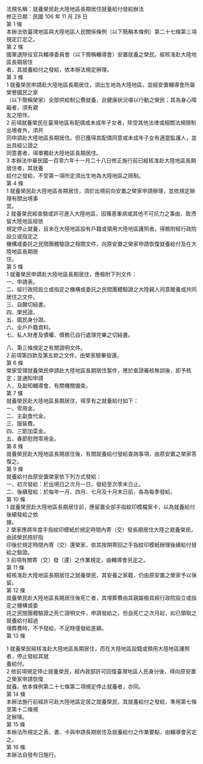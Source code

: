 法規名稱：就養榮民赴大陸地區長期居住就養給付發給辦法  
修正日期：民國 106 年 11 月 28 日  
第 1 條  
本辦法依臺灣地區與大陸地區人民關係條例（以下簡稱本條例）第二十七條第三項規定訂定之。  
第 2 條  
國軍退除役官兵輔導委員會（以下簡稱輔導會）安置就養之榮民，經核准赴大陸地區長期居住  
者，其就養給付之發給，依本辦法規定辦理。  
第 3 條  
1 就養榮民申請赴大陸地區長期居住，須出生地為大陸地區，並經安置輔導會所屬榮譽國民之家  
（以下簡稱榮家）全部供給制公費就養，且健康狀況堪以行動之榮民；其為身心障礙者，須有親  
友之陪伴。  
2 前項就養榮民在臺灣地區有配偶或未成年子女者，除受其他法律或相關法規限制出境者外，須共  
同申請赴大陸地區長期居住。但已獲得其配偶同意或未成年子女有適當監護人，並出具經公證之  
同意書者，得單獨赴大陸地區長期居住。  
3 本辦法中華民國一百零六年十一月二十八日修正施行前已經核准赴大陸地區長期居住者，其就養  
給付之發給，不受第一項所定須出生地為大陸地區之限制。  
第 4 條  
1 就養榮民赴大陸地區長期居住，須於出境前向安置之榮家申請辦理，並依規定辦理有關出境事  
宜。  
2 就養榮民經查驗或許可進入大陸地區，因罹患重病或其他不可抗力之事由，致滯留大陸地區經依  
規定停止就養，且未在大陸地區設有戶籍或領用大陸地區護照者，得檢附經行政院設立或指定之  
機構或委託之民間團體驗證之相關文件，向原安置之榮家申請恢復就養給付及在大陸地區長期居  
住。  
第 5 條  
1 就養榮民申請赴大陸地區長期居住，應檢附下列文件：  
一、申請表。  
二、經行政院設立或指定之機構或委託之民間團體驗證之大陸親人同意贍養或共同居住之文件。  
三、自願切結書。  
四、榮民證。  
五、國民身分證。  
六、全戶戶籍資料。  
七、私人財產及債權、債務已自行處理完畢之切結書。  


八、第三條規定之有關證明文件。  
2 前項第四款及第五款之文件，由榮家驗畢發還。  
第 6 條  
榮家受理就養榮民申請赴大陸地區長期居住案件，應於查證審核無誤後，即予核定；並通知申請  
人，及副知輔導會、有關機關備查。  
第 7 條  
就養榮民赴大陸地區長期居住，得享有之就養給付如下：  
一、零用金。  
二、主副食代金。  
三、服裝費。  
四、三節加菜金。  
五、春節慰問零用金。  
第 8 條  
就養榮民赴大陸地區長期居住後，有關就養給付發給查詢事項，由原安置之榮家答復之。  
第 9 條  
就養給付由原安置榮家依下列方式發給：  
一、初次發給：於出境日之次月一日，發給至次季末日止。  
二、後續發給：於每年一月、四月、七月及十月末日前，各為每季發給。  
第 10 條  
1 就養榮民赴大陸地區長期居住前，應留置全部手指紋印模檔案卡，以為就養給付後續發給之依  
據。  
2 榮家應將年度手指紋印模紙於規定時間內寄（交）發長期居住大陸之就養榮民，由該榮民捺好指  
印後於規定時間內寄（交）還榮家，依其按期寄回之手指紋印模紙辦理後續給付發給之驗證。  
3 前項有關寄（交）發（還）之作業規定，由輔導會另定之。  
第 11 條  
經核准赴大陸地區長期居住之就養榮民，其安養之家籍，仍由原安置之榮家予以保留。  
第 12 條  
就養榮民赴大陸地區長期居住後死亡者，其埋葬費由其親屬檢具經行政院設立或指定之機構或委  
託之民間團體驗證之死亡證明文件，申請發給之。但自死亡之次月起，如已領取之就養給付超過  
埋葬費時，不予發給，不足時僅發給差額。  
第 13 條  


1 就養榮民經核准赴大陸地區長期居住，而在大陸地區設籍或領用大陸地區護照者，停止發給其就  
養給付。  
2 依前項規定停止就養榮民，經內政部許可回復臺灣地區人民身分後，得向原安置之榮家申請恢復  
就養。依本條例第二十七條第二項規定停止就養者，亦同。  
第 14 條  
本辦法施行前經許可赴大陸地區定居之就養榮民，其就養給付之發給，準用第七條至第十二條規  
定辦理。  
第 15 條  
本辦法所規定之表、書、卡與申請長期居住及就養給付之作業要點，由輔導會另定之。  
第 16 條  
本辦法自發布日施行。  


